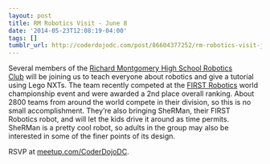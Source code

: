```yaml
---
layout: post
title: RM Robotics Visit - June 8
date: '2014-05-23T12:08:19-04:00'
tags: []
tumblr_url: http://coderdojodc.com/post/86604377252/rm-robotics-visit-june-8
---
```

Several members of the [Richard Montgomery High School Robotics Club](http://rmrobotics.weebly.com/) will be joining us to teach everyone about robotics and give a tutorial using Lego NXTs. The team recently competed at the [FIRST Robotics](http://www.usfirst.org/roboticsprograms/ftc) world championship event and were awarded a 2nd place overall ranking. About 2800 teams from around the world compete in their division, so this is no small accomplishment. They’re also bringing SheRMan, their FIRST Robotics robot, and will let the kids drive it around as time permits. SheRMan is a pretty cool robot, so adults in the group may also be interested in some of the finer points of its design.

RSVP at [meetup.com/CoderDojoDC](http://www.meetup.com/CoderDojoDC/events/184766172/).
